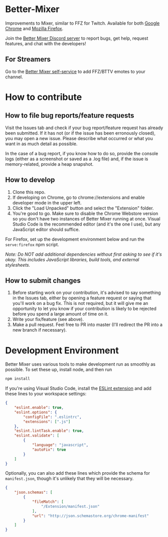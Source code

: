 # Better-Mixer
Improvements to Mixer, similar to FFZ for Twitch. Available for both [Google Chrome](https://bit.ly/bettermixer) and [Mozilla Firefox](https://addons.mozilla.org/en-US/firefox/addon/bettermixer/).

Join the [Better Mixer Discord server](https://discord.gg/mrr5Vtf) to report bugs, get help, request features, and chat with the developers!

## For Streamers
Go to the [Better Mixer self-service](https://theunlocked.github.io/bettermixer/selfservice) to add FFZ/BTTV emotes to your channel.

# How to contribute
## How to file bug reports/feature requests
Visit the Issues tab and check if your bug report/feature request has already been submitted. If it has not (or if the issue has been erronously closed), you may open a new issue. Please describe what occurred or what you want in as much detail as possible.

In the case of a bug report, if you know how to do so, provide the console logs (either as a screenshot or saved as a .log file) and, if the issue is memory-related, provide a heap snapshot.

## How to develop
1. Clone this repo.
2. If developing on Chrome, go to chrome://extensions and enable developer mode in the upper left.
3. Click the "Load Unpacked" button and select the "Extension" folder.
4. You're good to go. Make sure to disable the Chrome Webstore version so you don't have two instances of Better Mixer running at once. Visual Studio Code is the recommended editor (and it's the one I use), but any JavaScript editor should suffice.

For Firefox, set up the development environment below and run the `serve:firefox` npm script.

_Note: Do NOT add additional dependencies without first asking to see if it's okay. This includes JavaScript libraries, build tools, and external stylesheets._

## How to submit changes
1. Before starting work on your contribution, it's advised to say something in the Issues tab, either by opening a feature request or saying that you'll work on a bug fix. This is not required, but it will give me an opportunity to let you know if your contribution is likely to be rejected before you spend a large amount of time on it.
2. Write your fix/feature (see above).
3. Make a pull request. Feel free to PR into master (I'll redirect the PR into a new branch if necessary).

# Development Environment
Better Mixer uses various tools to make development run as smoothly as possible. To set these up, install node, and then run
```sh
npm install
```

If you're using Visual Studio Code, install the [ESLint extension](https://marketplace.visualstudio.com/items?itemName=dbaeumer.vscode-eslint) and add these lines to your workspace settings:
```json
{
    "eslint.enable": true,
    "eslint.options": {
		"configFile": ".eslintrc",
		"extensions": [".js"]
	},
	"eslint.lintTask.enable": true,
	"eslint.validate": [
        {
            "language": "javascript",
            "autoFix": true
        }
	]
}
```
Optionally, you can also add these lines which provide the schema for `manifest.json`, though it's unlikely that they will be necessary.
```json
{
    "json.schemas": [
        {
            "fileMatch": [
                "/Extension/manifest.json"
            ],
            "url": "http://json.schemastore.org/chrome-manifest"
        }
    ]
}
```